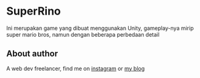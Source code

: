 # SuperRino
Ini merupakan game yang dibuat menggunakan Unity, gameplay-nya mirip super mario bros, namun dengan beberapa perbedaan detail

<h2>About author</h2>
A web dev freelancer, find me on <a href="https://www.instagram.com/rizkitrisna.ra">instagram</a> or <a href="http://ikitekno.com/">my blog</a>
